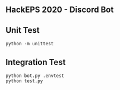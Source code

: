 ## HackEPS 2020 - Discord Bot


## Unit Test
```
python -m unittest
```

## Integration Test
```
python bot.py .envtest
python test.py
```